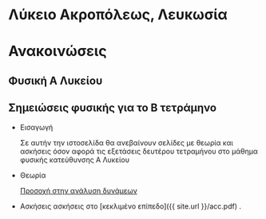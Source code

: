 # Λύκειο Ακροπόλεως, Λευκωσία
# Ανακοινώσεις
## Φυσική Α Λυκείου
## Σημειώσεις φυσικής για το Β τετράμηνο
* Εισαγωγή

    Σε αυτήν την ιστοσελίδα θα ανεβαίνουν σελίδες με θεωρία  και ασκήσεις όσον αφορά τις εξετάσεις δευτέρου τετραμήνου στο μάθημα φυσικής κατεύθυνσης Α Λυκείου 

* Θεωρία

  <u>Προσοχή στην ανάλυση δυνάμεων</u>
  
 * Ασκήσεις
ασκήσεις στο [κεκλιμένο επίπεδο]({{ site.url }}/acc.pdf) .
